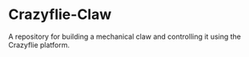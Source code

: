 # Crazyflie-Claw
A repository for building a mechanical claw and controlling it using the Crazyflie platform.
